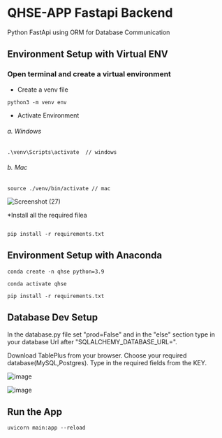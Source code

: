 # QHSE-APP Fastapi Backend

Python FastApi using ORM for Database Communication
 
 
## Environment Setup with Virtual ENV
### Open terminal and create a virtual environment 

* Create a venv file
```
python3 -m venv env
```
* Activate Environment <br>
###### a. Windows
```
.\venv\Scripts\activate  // windows
```
###### b. Mac
```
source ./venv/bin/activate // mac
```
![Screenshot (27)](https://github.com/10Sirus/qhse/assets/139644976/44a3c514-8ccb-4d41-8aad-dcd4cbcaa6b0)

*Install all the required filea
```

pip install -r requirements.txt
```
## Environment Setup with Anaconda

```
conda create -n qhse python=3.9
```
```
conda activate qhse
```
```
pip install -r requirements.txt
```



## Database Dev Setup

In the database.py file set "prod=False" and in the "else" section type in your database Url after "SQLALCHEMY_DATABASE_URL=".

Download TablePlus from your browser.
Choose your required database(MySQL,Postgres).
Type in the required fields from the KEY.

![image](https://github.com/10Sirus/qhse/assets/139644976/7a2a5f8b-e095-4714-a062-3729678fdccc)

![image](https://github.com/10Sirus/qhse/assets/139644976/6f71a0bb-f357-4676-a043-35c40b46ec19)

## Run the App

```
uvicorn main:app --reload

```
